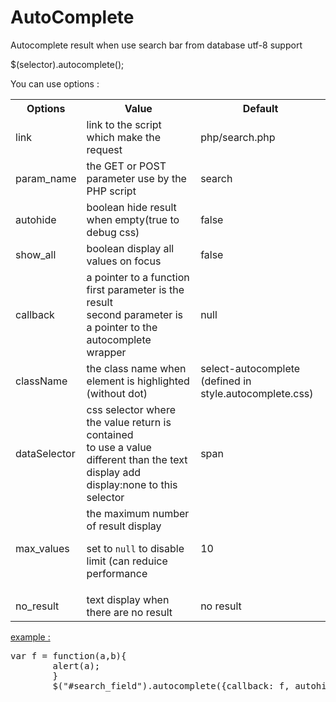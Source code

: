 AutoComplete
===========

Autocomplete result when use search bar from database utf-8 support 

$(selector).autocomplete();

You can use options :

<table>
<tr><th>Options </th><th>Value</th><th>Default</th></tr>
<tr><td> link </td><td>link to the script<br/>which make the request </td><td>php/search.php</td></tr>
<tr><td>param_name</td><td> the GET or POST parameter use by the PHP script</td><td>search</td></tr>
<tr><td>autohide</td><td>boolean hide result when empty(true to debug css)</td><td> false</td></tr>
<tr><td>show_all</td><td>boolean display all values on focus </td><td>false</td></tr>
<tr><td>callback</td><td>a pointer to a function<br/>first parameter is the result<br/>second parameter is a pointer to the  autocomplete wrapper</td><td>null</td></tr>
<tr><td>className</td><td>the class name when element is highlighted (without dot)</td><td> select-autocomplete <br/>(defined in style.autocomplete.css)</td></tr>
<tr><td>dataSelector</td><td>css selector where the value return is contained<br/>to use a value different than the text display add display:none to this selector <td>span</td></tr>
<tr><td>max_values</td><td>the maximum number of result display<p>set to <code>null</code> to disable limit (can reduice performance</td><td>10</td></tr>
<tr><td>no_result</td><td>text display when there are no result</td><td>no result</td></tr>
</table>

<u>example : </u>
<pre>
var f = function(a,b){
		alert(a);
		}
		$("#search_field").autocomplete({callback: f, autohide: true, className: "perso"});
		</pre>
